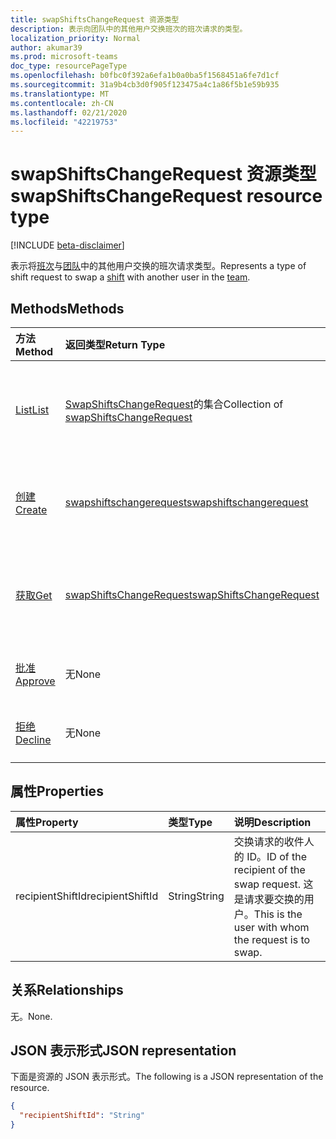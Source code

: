 ```yaml
---
title: swapShiftsChangeRequest 资源类型
description: 表示向团队中的其他用户交换班次的班次请求的类型。
localization_priority: Normal
author: akumar39
ms.prod: microsoft-teams
doc_type: resourcePageType
ms.openlocfilehash: b0fbc0f392a6efa1b0a0ba5f1568451a6fe7d1cf
ms.sourcegitcommit: 31a9b4cb3d0f905f123475a4c1a86f5b1e59b935
ms.translationtype: MT
ms.contentlocale: zh-CN
ms.lasthandoff: 02/21/2020
ms.locfileid: "42219753"
---
```

# <a name="swapshiftschangerequest-resource-type"></a><span data-ttu-id="a73de-103">swapShiftsChangeRequest 资源类型</span><span class="sxs-lookup"><span data-stu-id="a73de-103">swapShiftsChangeRequest resource type</span></span>

[!INCLUDE [beta-disclaimer](../../includes/beta-disclaimer.md)]

<span data-ttu-id="a73de-104">表示将[班次](../resources/shift.md)与[团队](../resources/team.md)中的其他用户交换的班次请求类型。</span><span class="sxs-lookup"><span data-stu-id="a73de-104">Represents a type of shift request to swap a [shift](../resources/shift.md) with another user in the [team](../resources/team.md).</span></span>

## <a name="methods"></a><span data-ttu-id="a73de-105">Methods</span><span class="sxs-lookup"><span data-stu-id="a73de-105">Methods</span></span>

| <span data-ttu-id="a73de-106">方法</span><span class="sxs-lookup"><span data-stu-id="a73de-106">Method</span></span>       | <span data-ttu-id="a73de-107">返回类型</span><span class="sxs-lookup"><span data-stu-id="a73de-107">Return Type</span></span> | <span data-ttu-id="a73de-108">说明</span><span class="sxs-lookup"><span data-stu-id="a73de-108">Description</span></span> |
|:-------------|:------------|:------------|
| [<span data-ttu-id="a73de-109">List</span><span class="sxs-lookup"><span data-stu-id="a73de-109">List</span></span>](../api/swapshiftschangerequest-list.md) | <span data-ttu-id="a73de-110">[SwapShiftsChangeRequest](swapshiftschangerequest.md)的集合</span><span class="sxs-lookup"><span data-stu-id="a73de-110">Collection of [swapShiftsChangeRequest](swapshiftschangerequest.md)</span></span> | <span data-ttu-id="a73de-111">列出团队中的**swapShiftsChangeRequest**对象的属性和关系。</span><span class="sxs-lookup"><span data-stu-id="a73de-111">List the properties and relationships of **swapShiftsChangeRequest** objects in a team.</span></span> |
| [<span data-ttu-id="a73de-112">创建</span><span class="sxs-lookup"><span data-stu-id="a73de-112">Create</span></span>](../api/swapshiftschangerequest-post.md) | [<span data-ttu-id="a73de-113">swapshiftschangerequest</span><span class="sxs-lookup"><span data-stu-id="a73de-113">swapshiftschangerequest</span></span>](swapshiftschangerequest.md) | <span data-ttu-id="a73de-114">创建 swapshiftschangerequest 对象的实例。</span><span class="sxs-lookup"><span data-stu-id="a73de-114">Create an instance of an swapshiftschangerequest object.</span></span> |
| [<span data-ttu-id="a73de-115">获取</span><span class="sxs-lookup"><span data-stu-id="a73de-115">Get</span></span>](../api/swapshiftschangerequest-get.md) | [<span data-ttu-id="a73de-116">swapShiftsChangeRequest</span><span class="sxs-lookup"><span data-stu-id="a73de-116">swapShiftsChangeRequest</span></span>](swapshiftschangerequest.md) | <span data-ttu-id="a73de-117">读取**swapShiftsChangeRequest**对象的属性和关系。</span><span class="sxs-lookup"><span data-stu-id="a73de-117">Read the properties and relationships of a **swapShiftsChangeRequest** object.</span></span> |
|[<span data-ttu-id="a73de-118">批准</span><span class="sxs-lookup"><span data-stu-id="a73de-118">Approve</span></span>](../api/swapshiftschangerequest-approve.md)|<span data-ttu-id="a73de-119">无</span><span class="sxs-lookup"><span data-stu-id="a73de-119">None</span></span>|<span data-ttu-id="a73de-120">批准**swapShiftsChangeRequest**。</span><span class="sxs-lookup"><span data-stu-id="a73de-120">Approve a **swapShiftsChangeRequest**.</span></span> |
|[<span data-ttu-id="a73de-121">拒绝</span><span class="sxs-lookup"><span data-stu-id="a73de-121">Decline</span></span>](../api/swapshiftschangerequest-decline.md)|<span data-ttu-id="a73de-122">无</span><span class="sxs-lookup"><span data-stu-id="a73de-122">None</span></span>|<span data-ttu-id="a73de-123">拒绝**swapShiftsChangeRequest**。</span><span class="sxs-lookup"><span data-stu-id="a73de-123">Decline a **swapShiftsChangeRequest**.</span></span>|

## <a name="properties"></a><span data-ttu-id="a73de-124">属性</span><span class="sxs-lookup"><span data-stu-id="a73de-124">Properties</span></span>

| <span data-ttu-id="a73de-125">属性</span><span class="sxs-lookup"><span data-stu-id="a73de-125">Property</span></span>     | <span data-ttu-id="a73de-126">类型</span><span class="sxs-lookup"><span data-stu-id="a73de-126">Type</span></span>        | <span data-ttu-id="a73de-127">说明</span><span class="sxs-lookup"><span data-stu-id="a73de-127">Description</span></span> |
|:-------------|:------------|:------------|
|<span data-ttu-id="a73de-128">recipientShiftId</span><span class="sxs-lookup"><span data-stu-id="a73de-128">recipientShiftId</span></span>|<span data-ttu-id="a73de-129">String</span><span class="sxs-lookup"><span data-stu-id="a73de-129">String</span></span>|<span data-ttu-id="a73de-130">交换请求的收件人的 ID。</span><span class="sxs-lookup"><span data-stu-id="a73de-130">ID of the recipient of the swap request.</span></span> <span data-ttu-id="a73de-131">这是请求要交换的用户。</span><span class="sxs-lookup"><span data-stu-id="a73de-131">This is the user with whom the request is to swap.</span></span>|

## <a name="relationships"></a><span data-ttu-id="a73de-132">关系</span><span class="sxs-lookup"><span data-stu-id="a73de-132">Relationships</span></span>

<span data-ttu-id="a73de-133">无。</span><span class="sxs-lookup"><span data-stu-id="a73de-133">None.</span></span>

## <a name="json-representation"></a><span data-ttu-id="a73de-134">JSON 表示形式</span><span class="sxs-lookup"><span data-stu-id="a73de-134">JSON representation</span></span>

<span data-ttu-id="a73de-135">下面是资源的 JSON 表示形式。</span><span class="sxs-lookup"><span data-stu-id="a73de-135">The following is a JSON representation of the resource.</span></span>

<!-- {
  "blockType": "resource",
  "optionalProperties": [

  ],
  "@odata.type": "microsoft.graph.swapShiftsChangeRequest",
  "baseType": ""
}-->

```json
{
  "recipientShiftId": "String"
}
```

<!-- uuid: 16cd6b66-4b1a-43a1-adaf-3a886856ed98
2019-02-04 14:57:30 UTC -->
<!-- {
  "type": "#page.annotation",
  "description": "swapShiftsChangeRequest resource",
  "keywords": "",
  "section": "documentation",
  "tocPath": ""
}-->
